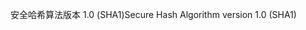 <span data-ttu-id="d641c-101">安全哈希算法版本 1.0 (SHA1)</span><span class="sxs-lookup"><span data-stu-id="d641c-101">Secure Hash Algorithm version 1.0 (SHA1)</span></span>